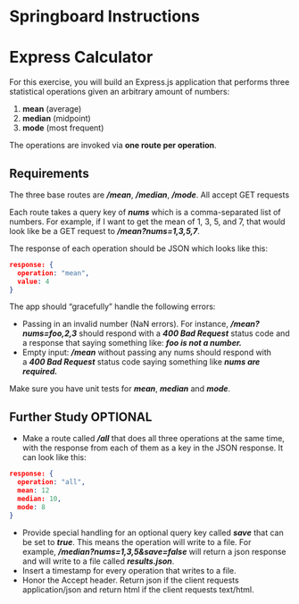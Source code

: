 # Springboard Instructions

# Express Calculator

For this exercise, you will build an Express.js application that performs three statistical operations given an arbitrary amount of numbers:

1. **mean** (average)
2. **median** (midpoint)
3. **mode** (most frequent)

The operations are invoked via **one route per operation**.

## **Requirements**

The three base routes are ***/mean***, ***/median***, ***/mode***. All accept GET requests

Each route takes a query key of ***nums*** which is a comma-separated list of numbers. For example, if I want to get the mean of 1, 3, 5, and 7, that would look like be a GET request to ***/mean?nums=1,3,5,7***.

The response of each operation should be JSON which looks like this:

```json
response: {
  operation: "mean",
  value: 4
}
```

The app should “gracefully” handle the following errors:

- Passing in an invalid number (NaN errors). For instance, ***/mean?nums=foo,2,3*** should respond with a ***400 Bad Request*** status code and a response that saying something like: ***foo is not a number.***
- Empty input: ***/mean*** without passing any nums should respond with a ***400 Bad Request*** status code saying something like ***nums are required.***

Make sure you have unit tests for ***mean***, ***median*** and ***mode***.

## **Further Study** OPTIONAL

- Make a route called ***/all*** that does all three operations at the same time, with the response from each of them as a key in the JSON response. It can look like this:

```json
response: {
  operation: "all",
  mean: 12
  median: 10,
  mode: 8
}
```

- Provide special handling for an optional query key called ***save*** that can be set to ***true***. This means the operation will write to a file. For example, ***/median?nums=1,3,5&save=false*** will return a json response and will write to a file called ***results.json***.
- Insert a timestamp for every operation that writes to a file.
- Honor the Accept header. Return json if the client requests application/json and return html if the client requests text/html.
